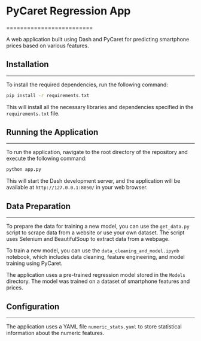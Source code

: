 

# PyCaret Regression App
=========================

A web application built using Dash and PyCaret for predicting smartphone prices based on various features.

## Installation
---------------

To install the required dependencies, run the following command:

```bash
pip install -r requirements.txt
```

This will install all the necessary libraries and dependencies specified in the `requirements.txt` file.

## Running the Application
-------------------------

To run the application, navigate to the root directory of the repository and execute the following command:

```bash
python app.py
```

This will start the Dash development server, and the application will be available at `http://127.0.0.1:8050/` in your web browser.

## Data Preparation
-----------------

To prepare the data for training a new model, you can use the `get_data.py` script to scrape data from a website or use your own dataset. The script uses Selenium and BeautifulSoup to extract data from a webpage.

To train a new model, you can use the `data_cleaning_and_model.ipynb` notebook, which includes data cleaning, feature engineering, and model training using PyCaret.

The application uses a pre-trained regression model stored in the `Models` directory. The model was trained on a dataset of smartphone features and prices.


## Configuration
-------------

The application uses a YAML file `numeric_stats.yaml` to store statistical information about the numeric features.
